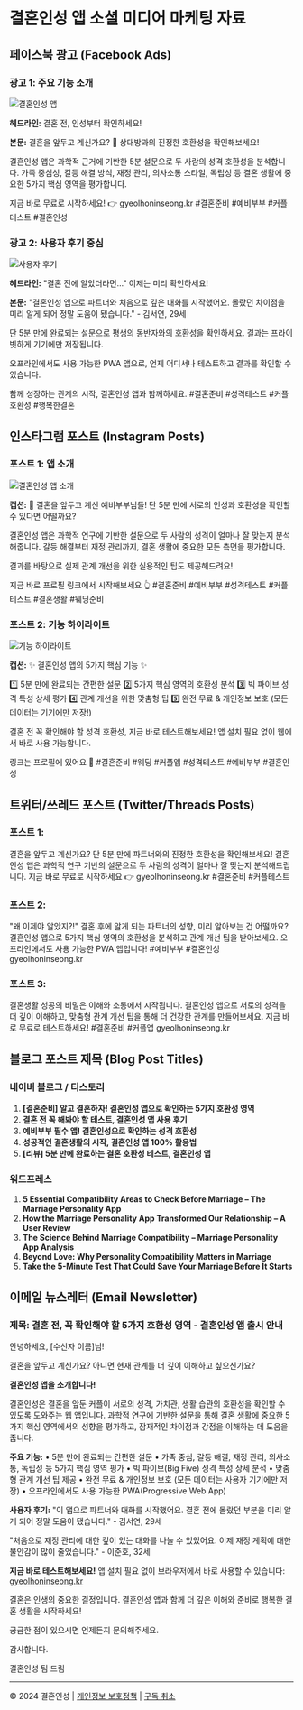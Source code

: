 # 결혼인성 앱 소셜 미디어 마케팅 자료

## 페이스북 광고 (Facebook Ads)

### 광고 1: 주요 기능 소개
![결혼인성 앱](../public/images/facebook_ad1.jpg)

**헤드라인:** 결혼 전, 인성부터 확인하세요!

**본문:**
결혼을 앞두고 계신가요? 💍
상대방과의 진정한 호환성을 확인해보세요!

결혼인성 앱은 과학적 근거에 기반한 5분 설문으로 두 사람의 성격 호환성을 분석합니다. 가족 중심성, 갈등 해결 방식, 재정 관리, 의사소통 스타일, 독립성 등 결혼 생활에 중요한 5가지 핵심 영역을 평가합니다.

지금 바로 무료로 시작하세요! 👉 gyeolhoninseong.kr
#결혼준비 #예비부부 #커플테스트 #결혼인성

### 광고 2: 사용자 후기 중심
![사용자 후기](../public/images/facebook_ad2.jpg)

**헤드라인:** "결혼 전에 알았더라면..." 이제는 미리 확인하세요!

**본문:**
"결혼인성 앱으로 파트너와 처음으로 깊은 대화를 시작했어요. 몰랐던 차이점을 미리 알게 되어 정말 도움이 됐습니다." - 김서연, 29세

단 5분 만에 완료되는 설문으로 평생의 동반자와의 호환성을 확인하세요. 결과는 프라이빗하게 기기에만 저장됩니다.

오프라인에서도 사용 가능한 PWA 앱으로, 언제 어디서나 테스트하고 결과를 확인할 수 있습니다.

함께 성장하는 관계의 시작, 결혼인성 앱과 함께하세요.
#결혼준비 #성격테스트 #커플호환성 #행복한결혼

## 인스타그램 포스트 (Instagram Posts)

### 포스트 1: 앱 소개
![결혼인성 앱 소개](../public/images/instagram_post1.jpg)

**캡션:**
💑 결혼을 앞두고 계신 예비부부님들!
단 5분 만에 서로의 인성과 호환성을 확인할 수 있다면 어떨까요?

결혼인성 앱은 과학적 연구에 기반한 설문으로 두 사람의 성격이 얼마나 잘 맞는지 분석해줍니다. 갈등 해결부터 재정 관리까지, 결혼 생활에 중요한 모든 측면을 평가합니다.

결과를 바탕으로 실제 관계 개선을 위한 실용적인 팁도 제공해드려요!

지금 바로 프로필 링크에서 시작해보세요 👆
#결혼준비 #예비부부 #성격테스트 #커플테스트 #결혼생활 #웨딩준비

### 포스트 2: 기능 하이라이트
![기능 하이라이트](../public/images/instagram_post2.jpg)

**캡션:**
✨ 결혼인성 앱의 5가지 핵심 기능 ✨

1️⃣ 5분 만에 완료되는 간편한 설문
2️⃣ 5가지 핵심 영역의 호환성 분석
3️⃣ 빅 파이브 성격 특성 상세 평가
4️⃣ 관계 개선을 위한 맞춤형 팁
5️⃣ 완전 무료 & 개인정보 보호 (모든 데이터는 기기에만 저장!)

결혼 전 꼭 확인해야 할 성격 호환성, 지금 바로 테스트해보세요!
앱 설치 필요 없이 웹에서 바로 사용 가능합니다.

링크는 프로필에 있어요 💌
#결혼준비 #웨딩 #커플앱 #성격테스트 #예비부부 #결혼인성

## 트위터/쓰레드 포스트 (Twitter/Threads Posts)

### 포스트 1:
결혼을 앞두고 계신가요? 단 5분 만에 파트너와의 진정한 호환성을 확인해보세요! 결혼인성 앱은 과학적 연구 기반의 설문으로 두 사람의 성격이 얼마나 잘 맞는지 분석해드립니다. 지금 바로 무료로 시작하세요 👉 gyeolhoninseong.kr #결혼준비 #커플테스트

### 포스트 2:
"왜 이제야 알았지?!" 결혼 후에 알게 되는 파트너의 성향, 미리 알아보는 건 어떨까요? 결혼인성 앱으로 5가지 핵심 영역의 호환성을 분석하고 관계 개선 팁을 받아보세요. 오프라인에서도 사용 가능한 PWA 앱입니다! #예비부부 #결혼인성 gyeolhoninseong.kr

### 포스트 3:
결혼생활 성공의 비밀은 이해와 소통에서 시작됩니다. 결혼인성 앱으로 서로의 성격을 더 깊이 이해하고, 맞춤형 관계 개선 팁을 통해 더 건강한 관계를 만들어보세요. 지금 바로 무료로 테스트하세요! #결혼준비 #커플앱 gyeolhoninseong.kr

## 블로그 포스트 제목 (Blog Post Titles)

### 네이버 블로그 / 티스토리

1. **[결혼준비] 알고 결혼하자! 결혼인성 앱으로 확인하는 5가지 호환성 영역**
2. **결혼 전 꼭 해봐야 할 테스트, 결혼인성 앱 사용 후기**
3. **예비부부 필수 앱! 결혼인성으로 확인하는 성격 호환성**
4. **성공적인 결혼생활의 시작, 결혼인성 앱 100% 활용법**
5. **[리뷰] 5분 만에 완료하는 결혼 호환성 테스트, 결혼인성 앱**

### 워드프레스

1. **5 Essential Compatibility Areas to Check Before Marriage – The Marriage Personality App**
2. **How the Marriage Personality App Transformed Our Relationship – A User Review**
3. **The Science Behind Marriage Compatibility – Marriage Personality App Analysis**
4. **Beyond Love: Why Personality Compatibility Matters in Marriage**
5. **Take the 5-Minute Test That Could Save Your Marriage Before It Starts**

## 이메일 뉴스레터 (Email Newsletter)

### 제목: 결혼 전, 꼭 확인해야 할 5가지 호환성 영역 - 결혼인성 앱 출시 안내

안녕하세요, [수신자 이름]님!

결혼을 앞두고 계신가요? 아니면 현재 관계를 더 깊이 이해하고 싶으신가요?

**결혼인성 앱을 소개합니다!**

결혼인성은 결혼을 앞둔 커플이 서로의 성격, 가치관, 생활 습관의 호환성을 확인할 수 있도록 도와주는 웹 앱입니다. 과학적 연구에 기반한 설문을 통해 결혼 생활에 중요한 5가지 핵심 영역에서의 성향을 평가하고, 잠재적인 차이점과 강점을 이해하는 데 도움을 줍니다.

**주요 기능:**
• 5분 만에 완료되는 간편한 설문
• 가족 중심, 갈등 해결, 재정 관리, 의사소통, 독립성 등 5가지 핵심 영역 평가
• 빅 파이브(Big Five) 성격 특성 상세 분석
• 맞춤형 관계 개선 팁 제공
• 완전 무료 & 개인정보 보호 (모든 데이터는 사용자 기기에만 저장)
• 오프라인에서도 사용 가능한 PWA(Progressive Web App)

**사용자 후기:**
"이 앱으로 파트너와 대화를 시작했어요. 결혼 전에 몰랐던 부분을 미리 알게 되어 정말 도움이 됐습니다." - 김서연, 29세

"처음으로 재정 관리에 대한 깊이 있는 대화를 나눌 수 있었어요. 이제 재정 계획에 대한 불안감이 많이 줄었습니다." - 이준호, 32세

**지금 바로 테스트해보세요!**
앱 설치 필요 없이 브라우저에서 바로 사용할 수 있습니다: [gyeolhoninseong.kr](https://gyeolhoninseong.kr)

결혼은 인생의 중요한 결정입니다. 결혼인성 앱과 함께 더 깊은 이해와 준비로 행복한 결혼 생활을 시작하세요!

궁금한 점이 있으시면 언제든지 문의해주세요.

감사합니다.

결혼인성 팀 드림

---
© 2024 결혼인성 | [개인정보 보호정책](https://gyeolhoninseong.kr/privacy) | [구독 취소](https://gyeolhoninseong.kr/unsubscribe) 